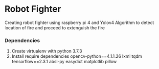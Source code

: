 # Robot Fighter

Creating robot fighter using raspberry pi 4 and Yolov4 Algorithm to detect location of fire and proceed to extenguish the fire

### Dependencies

1. Create virtualenv with python 3.7.3
2. Install require dependencies
   opencv-python==4.1.1.26
   lxml
   tqdm
   tensorflow==2.3.1
   absl-py
   easydict
   matplotlib
   pillow
